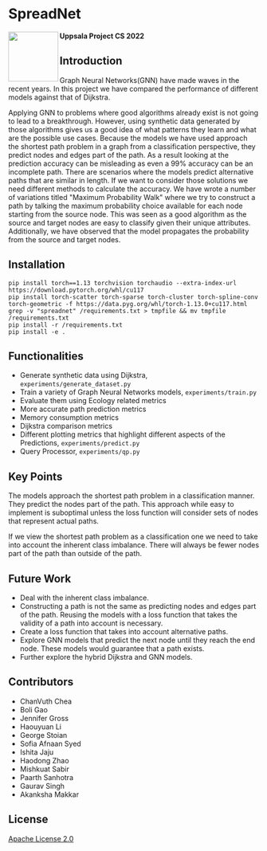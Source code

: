 # SpreadNet


<img align="left" img src="./readme-images/UU-logo.jpg" width="100px"> **Uppsala Project CS 2022**

## Introduction

Graph Neural Networks(GNN) have made waves in the recent years. In this project we have compared the performance of different models against that of Dijkstra.

Applying GNN to problems where good algorithms already exist is not going to lead to a breakthrough. However, using synthetic data generated by those algorithms gives us a good idea of what patterns they learn and what are the possible use cases. Because the models we have used approach the shortest path problem in a graph from a classification perspective, they predict nodes and edges part of the path. As a result looking at the prediction accuracy can be misleading as even a 99% accuracy can be an incomplete path. There are scenarios where the models predict alternative paths that are similar in length. If we want to consider those solutions we need different methods to calculate the accuracy. We have wrote a number of variations titled "Maximum Probability Walk" where we try to construct a path by talking the maximum probability choice available for each node starting from the source node. This was seen as a good algorithm as the source and target nodes are easy to classify given their unique attributes. Additionally, we have observed that the model propagates the probability from the source and target nodes.

## Installation

```
pip install torch==1.13 torchvision torchaudio --extra-index-url https://download.pytorch.org/whl/cu117
pip install torch-scatter torch-sparse torch-cluster torch-spline-conv torch-geometric -f https://data.pyg.org/whl/torch-1.13.0+cu117.html
grep -v "spreadnet" /requirements.txt > tmpfile && mv tmpfile /requirements.txt
pip install -r /requirements.txt
pip install -e .
```

## Functionalities

- Generate synthetic data using Dijkstra, `experiments/generate_dataset.py`
- Train a variety of Graph Neural Networks models, `experiments/train.py`
- Evaluate them using Ecology related metrics
- More accurate path prediction metrics
- Memory consumption metrics
- Dijkstra comparison metrics
- Different plotting metrics that highlight different aspects of the Predictions, `experiments/predict.py`
- Query Processor, `experiments/qp.py`

## Key Points

The models approach the shortest path problem in a classification manner. They predict the nodes part of the path. This approach while easy to implement is suboptimal unless the loss function will consider sets of nodes that represent actual paths.

If we view the shortest path problem as a classification one we need to take into account the inherent class imbalance. There will always be fewer nodes part of the path than outside of the path.

## Future Work

- Deal with the inherent class imbalance.
- Constructing a path is not the same as predicting nodes and edges part of the path. Reusing the models with a loss function that takes the validity of a path into account is necessary.
- Create a loss function that takes into account alternative paths.
- Explore GNN models that predict the next node until they reach the end node. These models would guarantee that a path exists.
- Further explore the hybrid Dijkstra and GNN models.

## Contributors
- ChanVuth Chea
- Boli Gao
- Jennifer Gross
- Haouyuan Li
- George Stoian
- Sofia Afnaan Syed
- Ishita Jaju
- Haodong Zhao
- Mishkuat Sabir
- Paarth Sanhotra
- Gaurav Singh
- Akanksha Makkar

## License
[Apache License 2.0](LICENSE)<br />
